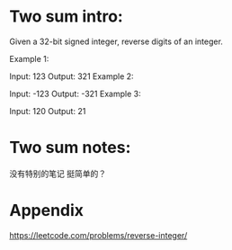 # Two sum intro:
Given a 32-bit signed integer, reverse digits of an integer.

Example 1:

Input: 123
Output: 321
Example 2:

Input: -123
Output: -321
Example 3:

Input: 120
Output: 21

# Two sum notes:
没有特别的笔记 挺简单的？

# Appendix
https://leetcode.com/problems/reverse-integer/